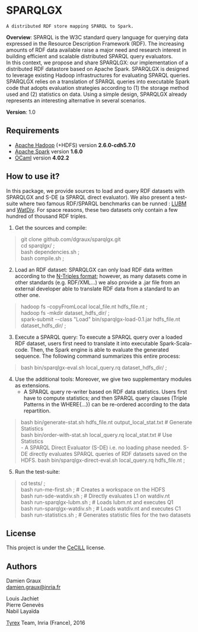 SPARQLGX
========

`A distributed RDF store mapping SPARQL to Spark.`

__Overview__: SPARQL is the W3C standard query language for
querying data expressed in the Resource Description Framework
(RDF). The increasing amounts of RDF data available raise a major need
and research interest in building efficient and scalable distributed
SPARQL query evaluators. <br/> In this context, we propose and share
SPARQLGX: our implementation of a distributed RDF datastore based on
Apache Spark. SPARQLGX is designed to leverage existing Hadoop
infrastructures for evaluating SPARQL queries. SPARQLGX relies on a
translation of SPARQL queries into executable Spark code that adopts
evaluation strategies according to (1) the storage method used and (2)
statistics on data. Using a simple design, SPARQLGX already represents
an interesting alternative in several scenarios.  </p> </div>
      
__Version__: 1.0

Requirements
------------

- [Apache Hadoop](http://hadoop.apache.org) (+HDFS) version __2.6.0-cdh5.7.0__
- [Apache Spark](http://spark.apache.org/) version __1.6.0__
- [OCaml](http://ocaml.org/) version __4.02.2__

How to use it?
--------------

In this package, we provide sources to load and query RDF
datasets with SPARQLGX and S-DE (a SPARQL direct
evaluator). We also present a test-suite where two famous
RDF/SPARQL benchmarks can be runned : [LUBM](http://swat.cse.lehigh.edu/projects/lubm/) and [WatDiv](http://dsg.uwaterloo.ca/watdiv/). For space reasons, these two datasets only contain a few hundred of thousand RDF triples.

1. Get the sources and compile:
>git clone github.com/dgraux/sparqlgx.git  
>cd sparqlgx/ ;  
>bash dependencies.sh ;  
>bash compile.sh ;  

2. Load an RDF dataset: SPARQLGX can only load RDF data written according to
	  the [N-Triples
	  format](https://www.w3.org/TR/n-triples/); however, as many datasets come in other
	  standards (e.g. RDF/XML...) we also provide a .jar
	  file from an external developer able to translate RDF data
	  from a standard to an other one.
>hadoop fs -copyFromLocal local_file.nt hdfs_file.nt ;  
>hadoop fs -mkdir dataset_hdfs_dir/ ;  
>spark-submit --class "Load" bin/sparqlgx-load-0.1.jar hdfs_file.nt dataset_hdfs_dir/ ;  

3. Execute a SPARQL query: To execute a SPARQL
	  query over a loaded RDF dataset, users first need to
	  translate it into executable Spark-Scala-code. Then, the
	  Spark engine is able to evaluate the generated sequence. The
	  following command summarizes this entire process:
>bash bin/sparqlgx-eval.sh local_query.rq dataset_hdfs_dir/ ;  

4. Use the additional tools: Moreover, we give
	  two supplementary modules as extensions.
	  - A SPARQL query re-writer based on RDF data
	  statistics. Users first have to compute statistics; and then
	  SPARQL query clauses (Triple Patterns in the WHERE{...}) can
	  be re-ordered according to the data repartition.</li>
>bash bin/generate-stat.sh hdfs_file.nt output_local_stat.txt # Generate Statistics  
>bash bin/order-with-stat.sh local_query.rq local_stat.txt # Use Statistics  
	  - A SPARQL Direct Evaluator (S-DE) i.e. no loading
	  phase needed. S-DE directly evaluates SPARQL queries of RDF
	  datasets saved on the HDFS.
>bash bin/sparqlgx-direct-eval.sh local_query.rq hdfs_file.nt ;  

5. Run the test-suite:
>cd tests/ ;  
>bash run-me-first.sh ;          # Creates a workspace on the HDFS  
>bash run-sde-watdiv.sh ;        # Directly evaluates L1 on watdiv.nt  
>bash run-sparqlgx-lubm.sh ;     # Loads lubm.nt and executes Q1  
>bash run-sparqlgx-watdiv.sh ;   # Loads watdiv.nt and executes C1  
>bash run-statistics.sh ;        # Generates statistic files for the two datasets  
</pre>

License
-------

This project is under the [CeCILL](http://www.cecill.info/index.en.html) license.

Authors
-------

Damien Graux  
<damien.graux@inria.fr>  

Louis Jachiet  
Pierre Genev&egrave;s  
Nabil Laya&iuml;da  

[Tyrex](tyrex.inria.fr) Team, Inria (France), 2016